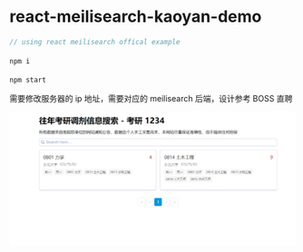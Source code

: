 # react-meilisearch-kaoyan-demo

```js
// using react meilisearch offical example

npm i

npm start
```

需要修改服务器的 ip 地址，需要对应的 meilisearch 后端，设计参考 BOSS 直聘

![demo](./img/%E7%AC%AC%E4%BA%8C%E7%89%88.png)
